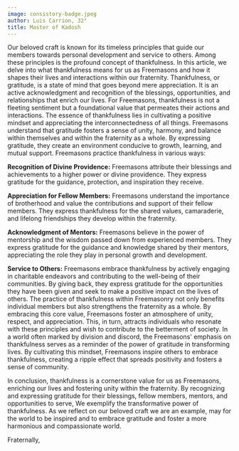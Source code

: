 ```yaml
---
image: consistory-badge.jpeg
author: Luis Carrion, 32°
title: Master of Kadosh
---
```


Our beloved craft is known for its timeless principles that guide our members towards personal development and service to others. Among these principles is the profound concept of thankfulness. In this article, we delve into what thankfulness means for us as Freemasons and how it shapes their lives and interactions within our fraternity. Thankfulness, or gratitude, is a state of mind that goes beyond mere appreciation. It is an active acknowledgment and recognition of the blessings, opportunities, and relationships that enrich our lives. For Freemasons, thankfulness is not a fleeting sentiment but a foundational value that permeates their actions and interactions. The essence of thankfulness lies in cultivating a positive mindset and appreciating the interconnectedness of all things. Freemasons understand that gratitude fosters a sense of unity, harmony, and balance within themselves and within the fraternity as a whole. By expressing gratitude, they create an environment conducive to growth, learning, and mutual support. Freemasons practice thankfulness in various ways: 

**Recognition of Divine Providence:** Freemasons attribute their blessings and achievements to a higher power or divine providence. They express gratitude for the guidance, protection, and inspiration they receive. 

**Appreciation for Fellow Members:** Freemasons understand the importance of brotherhood and value the contributions and support of their fellow members. They express thankfulness for the shared values, camaraderie, and lifelong friendships they develop within the fraternity.

**Acknowledgment of Mentors:** Freemasons believe in the power of mentorship and the wisdom passed down from experienced members. They express gratitude for the guidance and knowledge shared by their mentors, appreciating the role they play in personal growth and development. 

**Service to Others:** Freemasons embrace thankfulness by actively engaging in charitable endeavors and contributing to the well-being of their communities. By giving back, they express gratitude for the opportunities they have been given and seek to make a positive impact on the lives of others. The practice of thankfulness within Freemasonry not only benefits individual members but also strengthens the fraternity as a whole. By embracing this core value, Freemasons foster an atmosphere of unity, respect, and appreciation. This, in turn, attracts individuals who resonate with these principles and wish to contribute to the betterment of society. In a world often marked by division and discord, the Freemasons' emphasis on thankfulness serves as a reminder of the power of gratitude in transforming lives. By cultivating this mindset, Freemasons inspire others to embrace thankfulness, creating a ripple effect that spreads positivity and fosters a sense of community. 

In conclusion, thankfulness is a cornerstone value for us as Freemasons, enriching our lives and fostering unity within the fraternity. By recognizing and expressing gratitude for their blessings, fellow members, mentors, and opportunities to serve, We exemplify the transformative power of thankfulness. As we reflect on our beloved craft we are an example, may for the world to be inspired and to embrace gratitude and foster a more harmonious and compassionate world.

Fraternally, 